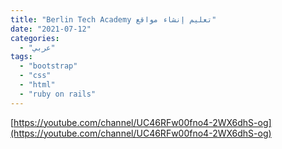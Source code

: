 ```yaml
---
title: "Berlin Tech Academy تعليم إنشاء مواقع"
date: "2021-07-12"
categories:
  - "عربي"
tags:
  - "bootstrap"
  - "css"
  - "html"
  - "ruby on rails"
---
```


[https://youtube.com/channel/UC46RFw00fno4-2WX6dhS-og](https://youtube.com/channel/UC46RFw00fno4-2WX6dhS-og)
